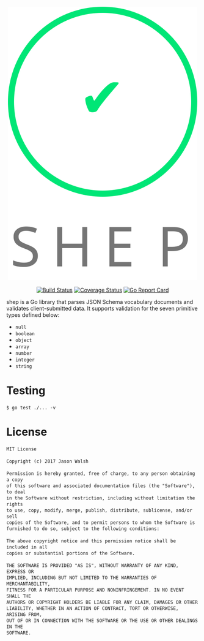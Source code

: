 <p align="center">
  <a href="https://github.com/rightlag/shep"><img src="assets/title.svg" alt="shep"></a>
</p>

<p align="center">
  <a href="https://travis-ci.org/rightlag/shep"><img src="https://img.shields.io/travis/rightlag/shep.svg?style=flat-square" alt="Build Status"></a>
  <a href="https://coveralls.io/github/rightlag/shep"><img src="https://img.shields.io/coveralls/rightlag/shep.svg?style=flat-square" alt="Coverage Status"></a>
  <a href="https://goreportcard.com/report/github.com/rightlag/shep"><img src="https://goreportcard.com/badge/github.com/rightlag/shep?style=flat-square" alt="Go Report Card"></a>
</p>

shep is a Go library that parses JSON Schema vocabulary documents and validates client-submitted data. It supports validation for the seven primitive types defined below:

- `null`
- `boolean`
- `object`
- `array`
- `number`
- `integer`
- `string`

# Testing

    $ go test ./... -v

# License

```
MIT License

Copyright (c) 2017 Jason Walsh

Permission is hereby granted, free of charge, to any person obtaining a copy
of this software and associated documentation files (the "Software"), to deal
in the Software without restriction, including without limitation the rights
to use, copy, modify, merge, publish, distribute, sublicense, and/or sell
copies of the Software, and to permit persons to whom the Software is
furnished to do so, subject to the following conditions:

The above copyright notice and this permission notice shall be included in all
copies or substantial portions of the Software.

THE SOFTWARE IS PROVIDED "AS IS", WITHOUT WARRANTY OF ANY KIND, EXPRESS OR
IMPLIED, INCLUDING BUT NOT LIMITED TO THE WARRANTIES OF MERCHANTABILITY,
FITNESS FOR A PARTICULAR PURPOSE AND NONINFRINGEMENT. IN NO EVENT SHALL THE
AUTHORS OR COPYRIGHT HOLDERS BE LIABLE FOR ANY CLAIM, DAMAGES OR OTHER
LIABILITY, WHETHER IN AN ACTION OF CONTRACT, TORT OR OTHERWISE, ARISING FROM,
OUT OF OR IN CONNECTION WITH THE SOFTWARE OR THE USE OR OTHER DEALINGS IN THE
SOFTWARE.
```

